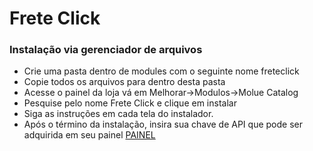 # Frete Click

### Instalação via gerenciador de arquivos

* Crie uma pasta dentro de modules com o seguinte nome freteclick
* Copie todos os arquivos para dentro desta pasta
* Acesse o painel da loja vá em Melhorar->Modulos->Molue Catalog
* Pesquise pelo nome Frete Click e clique em instalar
* Siga as instruções em cada tela do instalador.
* Após o término da instalação, insira sua chave de API que pode ser adquirida em seu painel [PAINEL](https://cotafacil.freteclick.com.br/)
